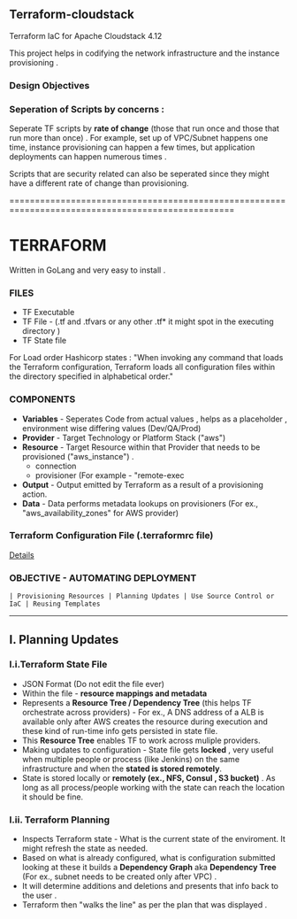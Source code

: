 ## Terraform-cloudstack
Terraform IaC for Apache Cloudstack 4.12

This project helps in codifying the network infrastructure and the instance provisioning . 

### Design Objectives
### Seperation of Scripts by concerns : 
Seperate TF scripts by __rate of change__ (those that run once and those that run more than once) . For example, set up of VPC/Subnet happens one time, instance provisioning can happen a few times, but application deployments can happen numerous times . 

Scripts that are security related can also be seperated since they might have a different rate of change than provisioning. 




==================================================================================================

# TERRAFORM 
Written in GoLang and very easy to install . 

### FILES
   * TF Executable
   * TF File - (.tf and .tfvars or any other .tf* it might spot in the executing directory )
   * TF State file
 
   For Load order Hashicorp states : "When invoking any command that loads the Terraform configuration, Terraform loads all configuration files within the directory specified in alphabetical order."
 
### COMPONENTS 
   * __Variables__ - Seperates Code from actual values ,  helps as a placeholder , environment wise differing values (Dev/QA/Prod)
   * __Provider__ - Target Technology or Platform Stack ("aws") 
   * __Resource__ - Target Resource within that Provider that needs to be provisioned ("aws_instance") . 
       * connection 
       * provisioner (For example - "remote-exec
   * __Output__ - Output emitted by Terraform as a result of a provisioning action. 
   * __Data__ - Data performs metadata lookups on provisioners (For ex., "aws_availability_zones" for AWS provider) 
### Terraform Configuration File (.terraformrc file)
  [Details](https://www.terraform.io/docs/commands/cli-config.html)
  
  ### OBJECTIVE - AUTOMATING DEPLOYMENT 
    | Provisioning Resources | Planning Updates | Use Source Control or IaC | Reusing Templates 
    
----------------------------------------------------------------------------------------------------------------------------

## I. Planning Updates
  ### I.i.Terraform State File 
  * JSON Format (Do not edit the file ever) 
  * Within the file - __resource mappings and metadata__ 
  * Represents a __Resource Tree / Dependency Tree__ (this helps TF orchestrate across providers) - For ex., A DNS address of a ALB is available only after AWS creates the resource during execution and these kind of run-time info gets persisted in state file.
  * This __Resource Tree__ enables TF to work across muliple providers. 
  * Making updates to configuration - State file gets __locked__ , very useful when multiple people or process (like Jenkins) on the same infrastructure and when the __stated is stored remotely__.
  * State is stored locally or __remotely (ex., NFS, Consul , S3 bucket)__ . As long as all process/people working with the state can reach the location it should be fine. 
  
 ### I.ii. Terraform Planning 
 * Inspects Terraform state - What is the current state of the enviroment. It might refresh the state as needed. 
 * Based on what is already configured, what is configuration submitted looking at these it builds a __Dependency Graph__ aka __Dependency Tree__ (For ex., subnet needs to be created only after VPC) . 
 * It will determine additions and deletions and presents that info back to the user .
 * Terraform then "walks the line" as per the plan that was displayed .
 
    
 
